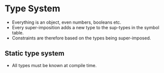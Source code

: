 # Type System
- Everything is an object, even numbers, booleans etc.
- Every super-imposition adds a new type to the sup-types in the symbol table.
- Constraints are therefore based on the types being super-imposed.

## Static type system
- All types must be known at compile time.
